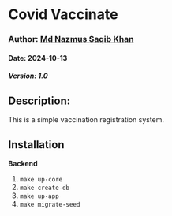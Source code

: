 # Covid Vaccinate
### Author: [Md Nazmus Saqib Khan](https://ratulsaqibkhan.github.io/)
#### Date: 2024-10-13
##### Version: 1.0
## Description: 
This is a simple vaccination registration system.

## Installation
**Backend**
1. `make up-core`
2. `make create-db`
3. `make up-app`
4. `make migrate-seed`